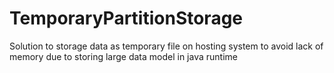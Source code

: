 # TemporaryPartitionStorage
Solution to storage data as temporary file on hosting system to avoid lack of memory due to storing large data model in java runtime
